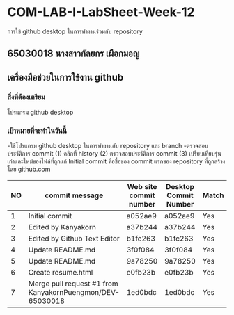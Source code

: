 # COM-LAB-I-LabSheet-Week-12

การใช้ github desktop ในการทำงานร่วมกับ repository

## 65030018 นางสาวกัลยกร เผือกมอญ

## เครื่องมือช่วยในการใช้งาน github

### สิ่งที่ต้องเตรียม
โปรแกรม github desktop

### เป้าหมายที่จะทำในวันนี้
-ใช้โปรแกรม github desktop ในการทำงานกับ repository และ branch
-ตรวจสอบประวัติการ commit
(1) คลิกที่ history
(2) ตรวจสอบประวัติการ commit
(3) เปรียบเทียบรุ่นเก่าและใหม่ของไฟล์ที่ถูกแก้
Initial commit คือชื่อของ commit แรกของ repository ที่ถูกสร้างโดย github.com

| NO | commit message | Web site commit number | Desktop Commit Number | Match |
|----|------------------|--------------------|---------------------|-------|
|1|Initial commit|a052ae9|a052ae9|Yes|
|2|Edited by Kanyakorn|a37b244|a37b244|Yes|
|3|Edited by Github Text Editor|b1fc263|b1fc263|Yes|
|4|Update README.md|3f0f084|3f0f084|Yes|
|5|Update README.md|9a78250|9a78250|Yes|
|6|Create resume.html|e0fb23b|e0fb23b|Yes|
|7|Merge pull request #1 from KanyakornPuengmon/DEV-65030018|1ed0bdc|1ed0bdc|Yes|

